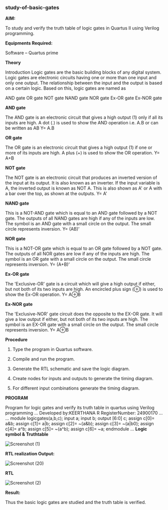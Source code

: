 ### study-of-basic-gates

**AIM:** 

To study and verify the truth table of logic gates in Quartus II using Verilog programming.

**Equipments Required:**

Software – Quartus prime 

**Theory**

Introduction Logic gates are the basic building blocks of any digital system. Logic gates are electronic circuits having one or more than one input and only one output. The relationship between the input and the output is based on a certain logic. Based on this, logic gates are named as

AND gate OR gate NOT gate NAND gate NOR gate Ex-OR gate Ex-NOR gate

**AND gate**

The AND gate is an electronic circuit that gives a high output (1) only if all its inputs are high. A dot (.) is used to show the AND operation i.e. A.B or can be written as AB
Y= A.B

**OR gate** 

The OR gate is an electronic circuit that gives a high output (1) if one or more of its inputs are high. A plus (+) is used to show the OR operation.
Y= A+B

**NOT gate**

The NOT gate is an electronic circuit that produces an inverted version of the input at its output. It is also known as an inverter. If the input variable is A, the inverted output is known as NOT A. This is also shown as A' or A with a bar over the top, as shown at the outputs.
Y= A'

**NAND gate**

This is a NOT-AND gate which is equal to an AND gate followed by a NOT gate. The outputs of all NAND gates are high if any of the inputs are low. The symbol is an AND gate with a small circle on the output. The small circle represents inversion.
Y= (AB)’

**NOR gate**

This is a NOT-OR gate which is equal to an OR gate followed by a NOT gate. The outputs of all NOR gates are low if any of the inputs are high. The symbol is an OR gate with a small circle on the output. The small circle represents inversion.
Y= (A+B)’

**Ex-OR gate**

The 'Exclusive-OR' gate is a circuit which will give a high output if either, but not both of its two inputs are high. An encircled plus sign (⊕) is used to show the Ex-OR operation.
Y= A⊕B

**Ex-NOR gate**

The 'Exclusive-NOR' gate circuit does the opposite to the EX-OR gate. It will give a low output if either, but not both of its two inputs are high. The symbol is an EX-OR gate with a small circle on the output. The small circle represents inversion.
Y= A⊕B

**Procedure** 

1.	Type the program in Quartus software.

2.	Compile and run the program.

3.	Generate the RTL schematic and save the logic diagram.

4.	Create nodes for inputs and outputs to generate the timing diagram.

5.	For different input combinations generate the timing diagram.


**PROGRAM**

Program for logic gates and verify its truth table in quartus using Verilog programming
...
 Developed by:KEERTHANA R
 RegisterNumber: 24900170
 ...
 ...
 module logicgates(a,b,c);
 input a;
 input b;
 output [6:0] c;
 assign c[0]= a&b;
 assign c[1]= a|b;
 assign c[2]= ~(a&b);
 assign c[3]= ~(a|b0);
 assign c[4]= a^b;
 assign c[5]= ~(a^b);
 assign c[6]= ~a;
 endmodule
 ...
**Logic symbol & Truthtable**


![Screenshot (1)](https://github.com/user-attachments/assets/94391f91-0b25-41c3-aa94-bbcae6372628)

**RTL realization Output:** 

![Screenshot (20)](https://github.com/user-attachments/assets/083fcbcc-ed44-4724-b5ea-4ac030afcc76)


**RTL**

![Screenshot (2)](https://github.com/user-attachments/assets/bc2f7bef-e245-4d9b-813d-92d86311a7bc)


**Result:**

Thus the basic logic gates are studied and the truth table is verified.


